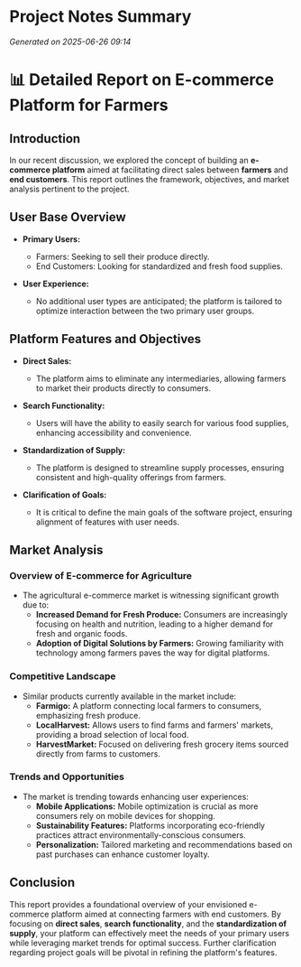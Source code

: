 # Project Notes Summary

*Generated on 2025-06-26 09:14*

# 📊 Detailed Report on E-commerce Platform for Farmers

## **Introduction**

In our recent discussion, we explored the concept of building an **e-commerce platform** aimed at facilitating direct sales between **farmers** and **end customers**. This report outlines the framework, objectives, and market analysis pertinent to the project.

## **User Base Overview**

- **Primary Users:** 
  - Farmers: Seeking to sell their produce directly.
  - End Customers: Looking for standardized and fresh food supplies.
  
- **User Experience:**
  - No additional user types are anticipated; the platform is tailored to optimize interaction between the two primary user groups.
  
## **Platform Features and Objectives**

- **Direct Sales:**
  - The platform aims to eliminate any intermediaries, allowing farmers to market their products directly to consumers.

- **Search Functionality:**
  - Users will have the ability to easily search for various food supplies, enhancing accessibility and convenience.

- **Standardization of Supply:**
  - The platform is designed to streamline supply processes, ensuring consistent and high-quality offerings from farmers.

- **Clarification of Goals:**
  - It is critical to define the main goals of the software project, ensuring alignment of features with user needs.

## **Market Analysis**

### **Overview of E-commerce for Agriculture**

- The agricultural e-commerce market is witnessing significant growth due to:
  - **Increased Demand for Fresh Produce:** Consumers are increasingly focusing on health and nutrition, leading to a higher demand for fresh and organic foods.
  - **Adoption of Digital Solutions by Farmers:** Growing familiarity with technology among farmers paves the way for digital platforms.

### **Competitive Landscape**

- Similar products currently available in the market include:
  - **Farmigo:** A platform connecting local farmers to consumers, emphasizing fresh produce.
  - **LocalHarvest:** Allows users to find farms and farmers' markets, providing a broad selection of local food.
  - **HarvestMarket:** Focused on delivering fresh grocery items sourced directly from farms to customers.

### **Trends and Opportunities**

- The market is trending towards enhancing user experiences:
  - **Mobile Applications:** Mobile optimization is crucial as more consumers rely on mobile devices for shopping.
  - **Sustainability Features:** Platforms incorporating eco-friendly practices attract environmentally-conscious consumers.
  - **Personalization:** Tailored marketing and recommendations based on past purchases can enhance customer loyalty.

## **Conclusion**

This report provides a foundational overview of your envisioned e-commerce platform aimed at connecting farmers with end customers. By focusing on **direct sales**, **search functionality**, and the **standardization of supply**, your platform can effectively meet the needs of your primary users while leveraging market trends for optimal success. Further clarification regarding project goals will be pivotal in refining the platform's features.